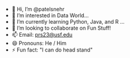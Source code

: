- 👋 Hi, I’m @patelsnehr
- 👀 I’m interested in Data World...
- 🌱 I’m currently learning Python, Java, and R ...
- 💞️ I’m looking to collaborate on Fun Stuff!
- 📫 Email: prs23@usf.edu
- 😄 Pronouns: He / Him
- ⚡ Fun fact: "I can do head stand"

<!---
patelsnehr/patelsnehr is a ✨ special ✨ repository because its `README.md` (this file) appears on your GitHub profile.
You can click the Preview link to take a look at your changes.
--->
